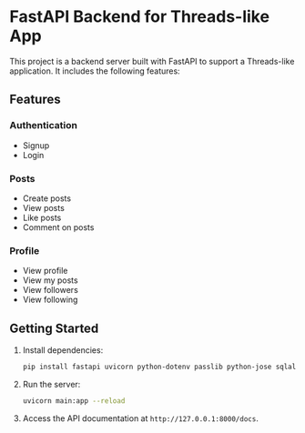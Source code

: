 # FastAPI Backend for Threads-like App

This project is a backend server built with FastAPI to support a Threads-like application. It includes the following features:

## Features

### Authentication

- Signup
- Login

### Posts

- Create posts
- View posts
- Like posts
- Comment on posts

### Profile

- View profile
- View my posts
- View followers
- View following

## Getting Started

1. Install dependencies:

   ```bash
   pip install fastapi uvicorn python-dotenv passlib python-jose sqlalchemy
   ```

2. Run the server:

   ```bash
   uvicorn main:app --reload
   ```

3. Access the API documentation at `http://127.0.0.1:8000/docs`.
